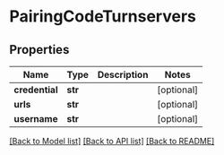 # PairingCodeTurnservers

## Properties
Name | Type | Description | Notes
------------ | ------------- | ------------- | -------------
**credential** | **str** |  | [optional] 
**urls** | **str** |  | [optional] 
**username** | **str** |  | [optional] 

[[Back to Model list]](../README.md#documentation-for-models) [[Back to API list]](../README.md#documentation-for-api-endpoints) [[Back to README]](../README.md)


